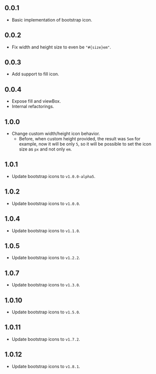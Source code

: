 ## 0.0.1

- Basic implementation of bootstrap icon.

## 0.0.2

- Fix width and height size to even be `"#{size}em"`.

## 0.0.3

- Add support to fill icon.

## 0.0.4

- Expose fill and viewBox.
- Internal refactorings.

## 1.0.0

- Change custom width/height icon behavior.
  - Before, when custom height provided, the result was `5em` for example, now it will be only `5`, so it will be possible to set the icon size as `px` and not only `em`.
  
## 1.0.1

- Update bootstrap icons to `v1.0.0-alpha5`.

## 1.0.2

- Update bootstrap icons to `v1.0.0`.

## 1.0.4

- Update bootstrap icons to `v1.1.0`.

## 1.0.5

- Update bootstrap icons to `v1.2.2`.

## 1.0.7

- Update bootstrap icons to `v1.3.0`.

## 1.0.10

- Update bootstrap icons to `v1.5.0`.

## 1.0.11

- Update bootstrap icons to `v1.7.2`.

## 1.0.12

- Update bootstrap icons to `v1.8.1`.